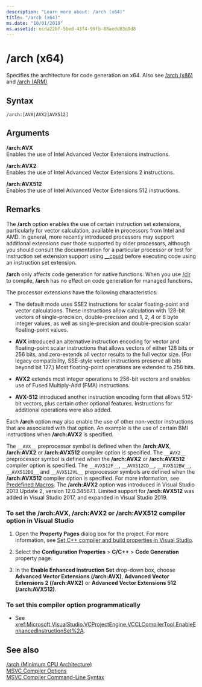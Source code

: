 ```yaml
---
description: "Learn more about: /arch (x64)"
title: "/arch (x64)"
ms.date: "10/01/2019"
ms.assetid: ecda22bf-5bed-43f4-99fb-88aedd83d9d8
---
```

# /arch (x64)

Specifies the architecture for code generation on x64. Also see [/arch (x86)](arch-x86.md) and [/arch (ARM)](arch-arm.md).

## Syntax

```
/arch:[AVX|AVX2|AVX512]
```

## Arguments

**/arch:AVX**<br/>
Enables the use of Intel Advanced Vector Extensions instructions.

**/arch:AVX2**<br/>
Enables the use of Intel Advanced Vector Extensions 2 instructions.

**/arch:AVX512**<br/>
Enables the use of Intel Advanced Vector Extensions 512 instructions.

## Remarks

The **/arch** option enables the use of certain instruction set extensions, particularly for vector calculation, available in processors from Intel and AMD. In general, more recently introduced processors may support additional extensions over those supported by older processors, although you should consult the documentation for a particular processor or test for instruction set extension support using [__cpuid](../../intrinsics/cpuid-cpuidex.md) before executing code using an instruction set extension.

**/arch** only affects code generation for native functions. When you use [/clr](clr-common-language-runtime-compilation.md) to compile, **/arch** has no effect on code generation for managed functions.

The processor extensions have the following characteristics:

- The default mode uses SSE2 instructions for scalar floating-point and vector calculations. These instructions allow calculation with 128-bit vectors of single-precision, double-precision and 1, 2, 4 or 8 byte integer values, as well as single-precision and double-precision scalar floating-point values.

- **AVX** introduced an alternative instruction encoding for vector and floating-point scalar instructions that allows vectors of either 128 bits or 256 bits, and zero-extends all vector results to the full vector size. (For legacy compatibility, SSE-style vector instructions preserve all bits beyond bit 127.) Most floating-point operations are extended to 256 bits.

- **AVX2** extends most integer operations to 256-bit vectors and enables use of Fused Multiply-Add (FMA) instructions.

- **AVX-512** introduced another instruction encoding form that allows 512-bit vectors, plus certain other optional features. Instructions for additional operations were also added.

Each **/arch** option may also enable the use of other non-vector instructions that are associated with that option. An example is the use of certain BMI instructions when **/arch:AVX2** is specified.

The `__AVX__` preprocessor symbol is defined when the **/arch:AVX**, **/arch:AVX2** or **/arch:AVX512** compiler option is specified. The `__AVX2__` preprocessor symbol is defined when the **/arch:AVX2** or **/arch:AVX512** compiler option is specified. The `__AVX512F__`, `__AVX512CD__`, `__AVX512BW__`, `__AVX512DQ__` and `__AVX512VL__` preprocessor symbols are defined when the **/arch:AVX512** compiler option is specified. For more information, see [Predefined Macros](../../preprocessor/predefined-macros.md). The **/arch:AVX2** option was introduced in Visual Studio 2013 Update 2, version 12.0.34567.1. Limited support for **/arch:AVX512** was added in Visual Studio 2017, and expanded in Visual Studio 2019.

### To set the /arch:AVX, /arch:AVX2 or /arch:AVX512 compiler option in Visual Studio

1. Open the **Property Pages** dialog box for the project. For more information, see [Set C++ compiler and build properties in Visual Studio](../working-with-project-properties.md).

1. Select the **Configuration Properties** > **C/C++** > **Code Generation** property page.

1. In the **Enable Enhanced Instruction Set** drop-down box, choose **Advanced Vector Extensions (/arch:AVX)**, **Advanced Vector Extensions 2 (/arch:AVX2)** or **Advanced Vector Extensions 512 (/arch:AVX512)**.

### To set this compiler option programmatically

- See <xref:Microsoft.VisualStudio.VCProjectEngine.VCCLCompilerTool.EnableEnhancedInstructionSet%2A>.

## See also

[/arch (Minimum CPU Architecture)](arch-minimum-cpu-architecture.md)<br/>
[MSVC Compiler Options](compiler-options.md)<br/>
[MSVC Compiler Command-Line Syntax](compiler-command-line-syntax.md)
